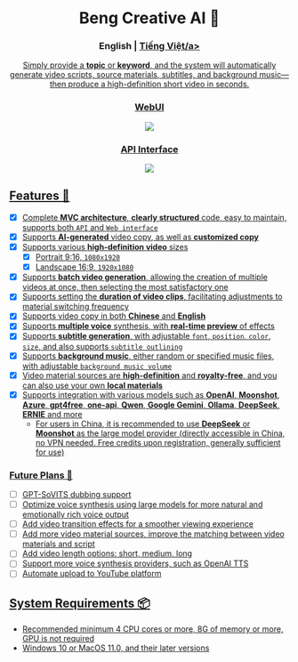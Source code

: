 <div align="center">
<h1 align="center">Beng Creative AI 💸</h1>

<h3>English | <a href="README.md">Tiếng Việt/a></h3>

Simply provide a <b>topic</b> or <b>keyword</b>, and the system will automatically generate video scripts, source materials, subtitles, and background music—then produce a high-definition short video in seconds.

### WebUI

![](docs/webui-en.jpg)

### API Interface

![](docs/api.jpg)

</div>

## Features 🎯

- [x] Complete **MVC architecture**, **clearly structured** code, easy to maintain, supports both `API`
  and `Web interface`
- [x] Supports **AI-generated** video copy, as well as **customized copy**
- [x] Supports various **high-definition video** sizes
    - [x] Portrait 9:16, `1080x1920`
    - [x] Landscape 16:9, `1920x1080`
- [x] Supports **batch video generation**, allowing the creation of multiple videos at once, then selecting the most
  satisfactory one
- [x] Supports setting the **duration of video clips**, facilitating adjustments to material switching frequency
- [x] Supports video copy in both **Chinese** and **English**
- [x] Supports **multiple voice** synthesis, with **real-time preview** of effects
- [x] Supports **subtitle generation**, with adjustable `font`, `position`, `color`, `size`, and also
  supports `subtitle outlining`
- [x] Supports **background music**, either random or specified music files, with adjustable `background music volume`
- [x] Video material sources are **high-definition** and **royalty-free**, and you can also use your own **local materials**
- [x] Supports integration with various models such as **OpenAI**, **Moonshot**, **Azure**, **gpt4free**, **one-api**,
  **Qwen**, **Google Gemini**, **Ollama**, **DeepSeek**, **ERNIE** and more
    - For users in China, it is recommended to use **DeepSeek** or **Moonshot** as the large model provider (directly accessible in China, no VPN needed. Free credits upon registration, generally sufficient for use)

### Future Plans 📅

- [ ] GPT-SoVITS dubbing support
- [ ] Optimize voice synthesis using large models for more natural and emotionally rich voice output
- [ ] Add video transition effects for a smoother viewing experience
- [ ] Add more video material sources, improve the matching between video materials and script
- [ ] Add video length options: short, medium, long
- [ ] Support more voice synthesis providers, such as OpenAI TTS
- [ ] Automate upload to YouTube platform

## System Requirements 📦

- Recommended minimum 4 CPU cores or more, 8G of memory or more, GPU is not required
- Windows 10 or MacOS 11.0, and their later versions
